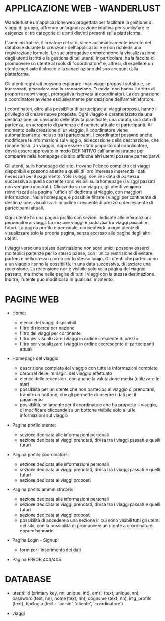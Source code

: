 # APPLICAZIONE WEB - WANDERLUST

Wanderlust è un'applicazione web progettata per facilitare la gestione di viaggi di gruppo, offrendo un'organizzazione intuitiva per soddisfare le esigenze di tre categorie di utenti distinti presenti sulla piattaforma.

L'amministratore, il creatore del sito, viene automaticamente inserito nel database durante la creazione dell'applicazione e non richiede una registrazione formale. Le sue prerogative comprendono la visualizzazione degli utenti iscritti e la gestione di tali utenti. In particolare, ha la facoltà di promuovere un utente al ruolo di "coordinatore" e, altresì, di espellere un utente mediante il blocco e la cancellazione del suo account dalla piattaforma.

Gli utenti registrati possono esplorare i vari viaggi proposti sul sito e, se interessati, procedere con la prenotazione. Tuttavia, non hanno il diritto di proporre nuovi viaggi, prerogativa riservata ai coordinatori. La designazione a coordinatore avviene esclusivamente per decisione dell'amministratore.

I coordinatori, oltre alla possibilità di partecipare ai viaggi proposti, hanno il privilegio di creare nuove proposte. Ogni viaggio è caratterizzato da una destinazione, un riassunto delle attività pianificate, una durata, una data di partenza, un aeroporto di partenza e il numero attuale di partecipanti. Al momento della creazione di un viaggio, il coordinatore viene automaticamente incluso tra i partecipanti. I coordinatori possono anche modificare le informazioni sul viaggio, ad eccezione della destinazione, che rimane fissa. Un viaggio, dopo essere stato proposto dal coordinatore, dovrà essere approvato in modo DEFINITIVO dall'amministratore per comparire nella homepage del sito affinchè altri utenti possano parteciparvi.

Gli utenti, sulla homepage del sito, trovano l'elenco completo dei viaggi disponibili e possono aderire a quelli di loro interesse inserendo i dati necessari per il pagamento. Solo i viaggi con una data di partenza successiva a quella corrente sono visibili sulla homepage (i viaggi passati non vengono mostrati). Cliccando su un viaggio, gli utenti vengono reindirizzati alla pagina "ufficiale" dedicata al viaggio, con maggiori informazioni. Nella homepage, è possibile filtrare i viaggi per continente di destinazione, visualizzarli in ordine crescente di prezzo o decrescente di partecipanti attuali.

Ogni utente ha una pagina profilo con sezioni dedicate alle informazioni personali e ai viaggi. La sezione viaggi è suddivisa tra viaggi passati e futuri. La pagina profilo è personale, consentendo a ogni utente di visualizzare solo la propria pagina, senza accesso alle pagine degli altri utenti.

I viaggi verso una stessa destinazione non sono unici; possono esserci molteplici partenze per lo stesso paese, con l'unica restrizione di evitare partenze nello stesso giorno per lo stesso luogo. Gli utenti che partecipano a un viaggio hanno la possibilità, in una data successiva, di lasciare una recensione. La recensione non è visibile solo nella pagina del viaggio passato, ma anche nelle pagine di tutti i viaggi con la stessa destinazione. Inoltre, l'utente può modificarla in qualsiasi momento.

# PAGINE WEB
* Home:
    - elenco dei viaggi disponibili
    - filtro di ricerca per nazione
    - filtro dei viaggi per continente
    - filtro per visualizzare i viaggi in ordine crescente di prezzo
    - filtro per visualizzare i viaggi in ordine decrescente di partecipanti attuali

* Homepage del viaggio:
    - descrizione completa del viaggio con tutte le informazioni complete
    - carousel delle immagini del viaggio effettuato
    - elenco delle recensioni, con anche la valutazione media (utilizzare le star)
    - possibilità per un utente che non partecipa al viaggio di prenotarsi, tramite un bottone, che gli permette di inserire i dati per il pagamento
    - possibilità, solamente per il coordinatore che ha proposto il viaggio, di modificare cliccando su un bottone visibile solo a lui le informazioni sul viaggio

* Pagina profilo utente:
    - sezione dedicata alle informazioni personali
    - sezione dedicata ai viaggi prenotati, divisa tra i viaggi passati e quelli futuri

* Pagina profilo coordinatore:
    - sezione dedicata alle informazioni personali
    - sezione dedicata ai viaggi prenotati, divisa tra i viaggi passati e quelli futuri
    - sezione dedicata ai viaggi proposti

* Pagina profilo amministratore:
    - sezione dedicata alle informazioni personali
    - sezione dedicata ai viaggi prenotati, divisa tra i viaggi passati e quelli futuri
    - sezione dedicata ai viaggi proposti
    - possibilità di accedere a una sezione in cui sono visibili tutti gli utenti del sito, con la possibilità di promuovere un utente a coordinatore oppure bannarlo.

* Pagina Login - Signup:
    - form per l'inserimento dei dati

* Pagina ERROR 404/405

# DATABASE

* utenti: id (primary key, nn, unique, int), email (text, unique, nn), password (text, nn), nome (text, nn), cognome (text, nn), img_profilo (text), tipologia (text - 'admin', 'cliente', 'coordinatore')

* viaggi